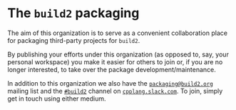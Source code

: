 # The `build2` packaging

The aim of this organization is to serve as a convenient collaboration place
for packaging third-party projects for `build2`.

By publishing your efforts under this organization (as opposed to, say, your
personal workspace) you make it easier for others to join or, if you are no
longer interested, to take over the package development/maintenance.

In addition to this organization we also have the
[`packaging@build2.org`](https://lists.build2.org) mailing list and the
[`#build2`](https://cpplang.slack.com/app_redirect?channel=build2) channel
on [`cpplang.slack.com`](https://cpplang.slack.com/). To join, simply get
in touch using either medium.
